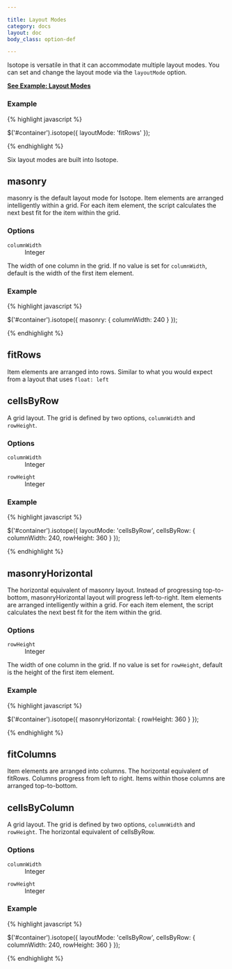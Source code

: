 ```yaml
---

title: Layout Modes
category: docs
layout: doc
body_class: option-def

---
```


Isotope is versatile in that it can accommodate multiple layout modes. You can set and change the layout mode via the `layoutMode` option.

[**See Example: Layout Modes**](../examples/layout-modes.html)

### Example

{% highlight javascript %}

$('#container').isotope({ layoutMode: 'fitRows' });

{% endhighlight %}

Six layout modes are built into Isotope.

## masonry

masonry is the default layout mode for Isotope. Item elements are arranged intelligently within a grid. For each item element, the script calculates the next best fit for the item within the grid.

### Options

<dl class="clearfix">
  <dt><code>columnWidth</code></dt>
  <dd class="option-type">Integer</dd>
</dl>

The width of one column in the grid. If no value is set for `columnWidth`, default is the width of the first item element.

### Example

{% highlight javascript %}

$('#container').isotope({
  masonry: {
    columnWidth: 240
  }
});

{% endhighlight %}

## fitRows

Item elements are arranged into rows. Similar to what you would expect from a layout that uses `float: left`

## cellsByRow

A grid layout. The grid is defined by two options, `columnWidth` and `rowHeight`.

### Options

<dl class="clearfix">
  <dt><code>columnWidth</code></dt>
  <dd class="option-type">Integer</dd>
</dl>
<dl class="clearfix">
  <dt><code>rowHeight</code></dt>
  <dd class="option-type">Integer</dd>
</dl>

### Example

{% highlight javascript %}

$('#container').isotope({
  layoutMode: 'cellsByRow',
  cellsByRow: {
    columnWidth: 240,
    rowHeight: 360
  }
});

{% endhighlight %}

## masonryHorizontal

The horizontal equivalent of masonry layout. Instead of progressing top-to-bottom, masonryHorizontal layout will progress left-to-right. Item elements are arranged intelligently within a grid. For each item element, the script calculates the next best fit for the item within the grid.

### Options

<dl class="clearfix">
  <dt><code>rowHeight</code></dt>
  <dd class="option-type">Integer</dd>
</dl>

The width of one column in the grid. If no value is set for `rowHeight`, default is the height of the first item element.

### Example

{% highlight javascript %}

$('#container').isotope({
  masonryHorizontal: {
    rowHeight: 360
  }
});

{% endhighlight %}

## fitColumns

Item elements are arranged into columns. The horizontal equivalent of fitRows. Columns progress from left to right. Items within those columns are arranged top-to-bottom.

## cellsByColumn

A grid layout. The grid is defined by two options, `columnWidth` and `rowHeight`. The horizontal equivalent of cellsByRow.

### Options

<dl class="clearfix">
  <dt><code>columnWidth</code></dt>
  <dd class="option-type">Integer</dd>
</dl>
<dl class="clearfix">
  <dt><code>rowHeight</code></dt>
  <dd class="option-type">Integer</dd>
</dl>

### Example

{% highlight javascript %}

$('#container').isotope({
  layoutMode: 'cellsByRow',
  cellsByRow: {
    columnWidth: 240,
    rowHeight: 360
  }
});

{% endhighlight %}
